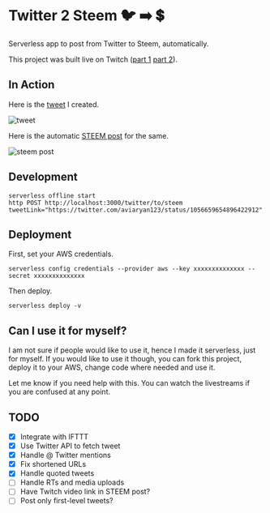 # Twitter 2 Steem 🐦 ➡️ 💲

Serverless app to post from Twitter to Steem, automatically.

This project was built live on Twitch ([part 1](https://www.twitch.tv/videos/328611364) [part 2](https://www.twitch.tv/videos/328906758)). 

## In Action

Here is the [tweet](https://twitter.com/aviaryan123/status/1056903793781161985) I created.

![tweet](https://i.imgur.com/0zvLQ1r.png)

Here is the automatic [STEEM post](https://steemit.com/twitter2steem/@the-dragon/re-the-dragon-twitter2steem-20181029t134208431z) for the same.

![steem post](https://i.imgur.com/mpauJyT.png)

## Development

```
serverless offline start
http POST http://localhost:3000/twitter/to/steem tweetLink="https://twitter.com/aviaryan123/status/1056659654896422912"
```

## Deployment

First, set your AWS credentials.

```
serverless config credentials --provider aws --key xxxxxxxxxxxxxx --secret xxxxxxxxxxxxxx
```

Then deploy.

```
serverless deploy -v
```

## Can I use it for myself?

I am not sure if people would like to use it, hence I made it serverless, just for myself. If you would like to use it though, you can fork this project, deploy it to your AWS, change code where needed and use it.

Let me know if you need help with this. You can watch the livestreams if you are confused at any point.

## TODO

- [x] Integrate with IFTTT
- [x] Use Twitter API to fetch tweet
- [x] Handle @ Twitter mentions
- [x] Fix shortened URLs
- [x] Handle quoted tweets
- [ ] Handle RTs and media uploads
- [ ] Have Twitch video link in STEEM post?
- [ ] Post only first-level tweets?
